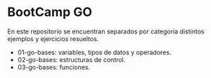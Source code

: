 # BootCamp GO
En este repositorio se encuentran separados por categoría distintos ejemplos y ejercicios resueltos.

* 01-go-bases: variables, tipos de datos y operadores.
* 02-go-bases: estructuras de control.
* 03-go-bases: funciones.
